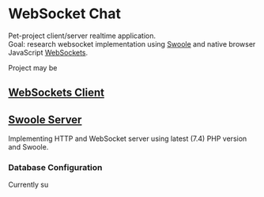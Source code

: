 # WebSocket Chat
Pet-project client/server realtime application.  
Goal: research websocket implementation using
[Swoole](https://www.swoole.co.uk/)
and native browser JavaScript [WebSockets](https://developer.mozilla.org/ru/docs/WebSockets).

Project may be 

## [WebSockets Client](./client)


## [Swoole Server](./server)
Implementing HTTP and WebSocket server using 
latest (7.4) PHP version and Swoole.

### Database Configuration
Currently su
